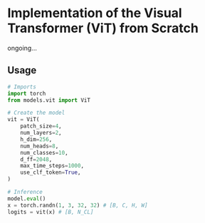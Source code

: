 # Implementation of the Visual Transformer (ViT) from Scratch

ongoing...

## Usage

```python
# Imports
import torch
from models.vit import ViT

# Create the model
vit = ViT(
    patch_size=4, 
    num_layers=2, 
    h_dim=256, 
    num_heads=8, 
    num_classes=10, 
    d_ff=2048, 
    max_time_steps=1000, 
    use_clf_token=True,
)

# Inference
model.eval()
x = torch.randn(1, 3, 32, 32) # [B, C, H, W]
logits = vit(x) # [B, N_CL]
```

